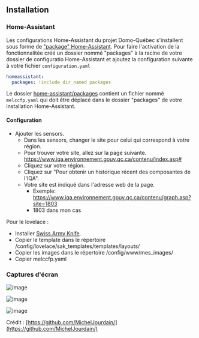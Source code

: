 


## Installation

### Home-Assistant

Les configurations Home-Assistant du projet Domo-Québec s'installent sous forme de ["package" Home-Assistant](https://www.home-assistant.io/docs/configuration/packages/). Pour faire l'activation de la fonctionnalitée créé un dossier nommé "packages" à la racine de votre dossier de configuratio Home-Assistant et ajoutez la configuration suivante à votre fichier `configuration.yaml`

```yaml
homeassistant:
  packages: !include_dir_named packages
```



Le dossier [home-assistant/packages](home-assistant/packages) contient un fichier nommé `melccfp.yaml` qui doit être déplacé dans le dossier "packages" de votre installation Home-Assistant.

#### Configuration

- Ajouter les sensors.
  - Dans les sensors, changer le site pour celui qui correspond à votre région.
  - Pour trouver votre site, allez sur la page suivante. https://www.iqa.environnement.gouv.qc.ca/contenu/index.asp#
  - Cliquez sur votre région.
  - Cliquez sur "Pour obtenir un historique récent des composantes de l'IQA".
  - Votre site est indiqué dans l'adresse web de la page. 
    - Exemple: https://www.iqa.environnement.gouv.qc.ca/contenu/graph.asp?site=1803
    - 1803 dans mon cas

Pour le lovelace :

- Installer [Swiss Army Knife](https://swiss-army-knife-card-manual.amoebelabs.com/start/installation/).
- Copier le template dans le répertoire /config/lovelace/sak_templates/templates/layouts/
- Copier les images dans le répertoire /config/www/mes_images/
- Copier melccfp.yaml


### Captures d'écran

![image](https://github.com/MichelJourdain/domo-quebec/assets/83040228/389b4a72-d5eb-402a-af15-41df2f593f52)

![image](https://github.com/MichelJourdain/domo-quebec/assets/83040228/974c46be-c8e6-4ee0-ab52-f4e8d286800c)

![image](https://github.com/MichelJourdain/domo-quebec/assets/83040228/c5344fff-0b5e-44f2-8eba-c968e1f7185c)

Crédit : [https://github.com/MichelJourdain/](https://github.com/MichelJourdain/)
